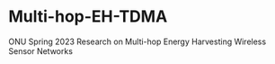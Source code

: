 # Multi-hop-EH-TDMA
ONU Spring 2023 Research on Multi-hop Energy Harvesting Wireless Sensor Networks
